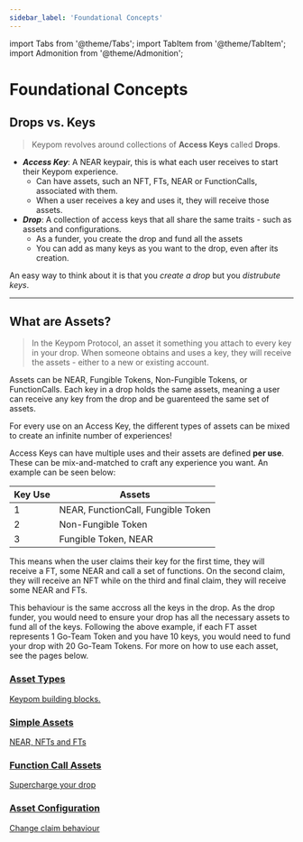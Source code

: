```yaml
---
sidebar_label: 'Foundational Concepts'
---
```

import Tabs from '@theme/Tabs';
import TabItem from '@theme/TabItem';
import Admonition from '@theme/Admonition';

# Foundational Concepts
## Drops vs. Keys
> Keypom revolves around collections of **Access Keys** called **Drops**.

* ***Access Key***: A NEAR keypair, this is what each user receives to start their Keypom experience. 
  * Can have assets, such an NFT, FTs, NEAR or FunctionCalls, associated with them.  
  * When a user receives a key and uses it, they will receive those assets.  
* ***Drop***: A collection of access keys that all share the same traits - such as assets and configurations. 
  * As a funder, you create the drop and fund all the assets
  * You can add as many keys as you want to the drop, even after its creation.

An easy way to think about it is that you *create a drop* but you *distrubute keys*. 

___

## What are Assets?
> In the Keypom Protocol, an asset it something you attach to every key in your drop. When someone obtains and uses a key, they will receive the assets - either to a new or existing account. 

Assets can be NEAR, Fungible Tokens, Non-Fungible Tokens, or FunctionCalls. Each key in a drop holds the same assets, meaning a user can receive any key from the drop and be guarenteed the same set of assets. 

<Admonition type="tip" icon="💡" title="tip">
For every use on an Access Key, the different types of assets can be mixed to create an infinite number of experiences! 
</Admonition>


Access Keys can have multiple uses and their assets are defined **per use**. These can be mix-and-matched to craft any experience you want. An example can be seen below:


| **Key Use** | **Assets**                        |
|-------------|-----------------------------------|
| 1           | NEAR, FunctionCall, Fungible Token|
| 2           | Non-Fungible Token                |
| 3           | Fungible Token, NEAR              |


This means when the user claims their key for the first time, they will receive a FT, some NEAR and call a set of functions. On the second claim, they will receive an NFT while on the third and final claim, they will receive some NEAR and FTs. 

This behaviour is the same accross all the keys in the drop. As the drop funder, you would need to ensure your drop has all the necessary assets to fund all of the keys. Following the above example, if each FT asset represents 1 Go-Team Token and you have 10 keys, you would need to fund your drop with 20 Go-Team Tokens. For more on how to use each asset, see the pages below. 

<div class="container">
  <div class="row">
    <div class="col">
      <a href="Assets/asset-types">
        <div class="card h-100 card-body">
          <div class="card__body">
            <h3 class="small-bottom-padding">Asset Types</h3>
            <p class="neutraltext">Keypom building blocks.</p>
          </div>
        </div>
      </a>
    </div>
    <div class="col">
      <a href="Assets/basic-assets">
        <div class="card h-100 card-body">
          <div class="card__body">
            <h3 class="small-bottom-padding">Simple Assets</h3>
              <p class="neutraltext">NEAR, NFTs and FTs</p>
          </div>
        </div>
      </a>
    </div>
  </div>
  <div class="row">
    <div class="col">
      <a href="Assets/function-call">
        <div class="card h-100 card-body">
          <div class="card__body">
            <h3 class="small-bottom-padding">Function Call Assets</h3>
            <p class="neutraltext">Supercharge your drop</p>
          </div>
        </div>
      </a>
    </div>
    <div class="col">
      <a href="Assets/key-use-configurations">
        <div class="card h-100 card-body">
          <div class="card__body">
            <h3 class="small-bottom-padding">Asset Configuration</h3>
              <p class="neutraltext">Change claim behaviour</p>
          </div>
        </div>
      </a>
    </div>
  </div>
</div>
